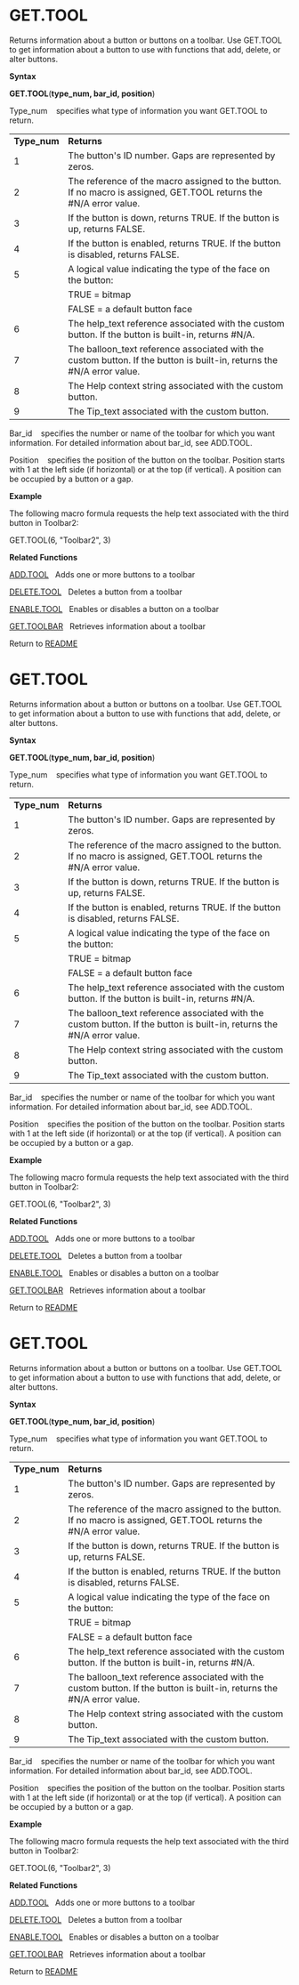 # GET.TOOL

Returns information about a button or buttons on a toolbar. Use GET.TOOL
to get information about a button to use with functions that add,
delete, or alter buttons.

**Syntax**

**GET.TOOL**(**type\_num, bar\_id, position**)

Type\_num&nbsp;&nbsp;&nbsp;&nbsp;specifies what type of information you
want GET.TOOL to return.

|               |                                                                                                                          |
| ------------- | ------------------------------------------------------------------------------------------------------------------------ |
| **Type\_num** | **Returns**                                                                                                              |
| 1             | The button's ID number. Gaps are represented by zeros.                                                                   |
| 2             | The reference of the macro assigned to the button. If no macro is assigned, GET.TOOL returns the \#N/A error value.      |
| 3             | If the button is down, returns TRUE. If the button is up, returns FALSE.                                                 |
| 4             | If the button is enabled, returns TRUE. If the button is disabled, returns FALSE.                                        |
| 5             | A logical value indicating the type of the face on the button:                                                           |
| &nbsp;        | TRUE = bitmap                                                                                                            |
| &nbsp;        | FALSE = a default button face                                                                                            |
| 6             | The help\_text reference associated with the custom button. If the button is built-in, returns \#N/A.                    |
| 7             | The balloon\_text reference associated with the custom button. If the button is built-in, returns the \#N/A error value. |
| 8             | The Help context string associated with the custom button.                                                               |
| 9             | The Tip\_text associated with the custom button.                                                                         |

Bar\_id&nbsp;&nbsp;&nbsp;&nbsp;specifies the number or name of the
toolbar for which you want information. For detailed information about
bar\_id, see ADD.TOOL.

Position&nbsp;&nbsp;&nbsp;&nbsp;specifies the position of the button on
the toolbar. Position starts with 1 at the left side (if horizontal) or
at the top (if vertical). A position can be occupied by a button or a
gap.

**Example**

The following macro formula requests the help text associated with the
third button in Toolbar2:

GET.TOOL(6, "Toolbar2", 3)

**Related Functions**

[ADD.TOOL](ADD.TOOL.md)&nbsp;&nbsp;&nbsp;Adds one or more buttons to a toolbar

[DELETE.TOOL](DELETE.TOOL.md)&nbsp;&nbsp;&nbsp;Deletes a button from a toolbar

[ENABLE.TOOL](ENABLE.TOOL.md)&nbsp;&nbsp;&nbsp;Enables or disables a button on a toolbar

[GET.TOOLBAR](GET.TOOLBAR.md)&nbsp;&nbsp;&nbsp;Retrieves information about a toolbar



Return to [README](README.md#G)

# GET.TOOL

Returns information about a button or buttons on a toolbar. Use GET.TOOL
to get information about a button to use with functions that add,
delete, or alter buttons.

**Syntax**

**GET.TOOL**(**type\_num, bar\_id, position**)

Type\_num&nbsp;&nbsp;&nbsp;&nbsp;specifies what type of information you
want GET.TOOL to return.

|               |                                                                                                                          |
| ------------- | ------------------------------------------------------------------------------------------------------------------------ |
| **Type\_num** | **Returns**                                                                                                              |
| 1             | The button's ID number. Gaps are represented by zeros.                                                                   |
| 2             | The reference of the macro assigned to the button. If no macro is assigned, GET.TOOL returns the \#N/A error value.      |
| 3             | If the button is down, returns TRUE. If the button is up, returns FALSE.                                                 |
| 4             | If the button is enabled, returns TRUE. If the button is disabled, returns FALSE.                                        |
| 5             | A logical value indicating the type of the face on the button:                                                           |
| &nbsp;        | TRUE = bitmap                                                                                                            |
| &nbsp;        | FALSE = a default button face                                                                                            |
| 6             | The help\_text reference associated with the custom button. If the button is built-in, returns \#N/A.                    |
| 7             | The balloon\_text reference associated with the custom button. If the button is built-in, returns the \#N/A error value. |
| 8             | The Help context string associated with the custom button.                                                               |
| 9             | The Tip\_text associated with the custom button.                                                                         |

Bar\_id&nbsp;&nbsp;&nbsp;&nbsp;specifies the number or name of the
toolbar for which you want information. For detailed information about
bar\_id, see ADD.TOOL.

Position&nbsp;&nbsp;&nbsp;&nbsp;specifies the position of the button on
the toolbar. Position starts with 1 at the left side (if horizontal) or
at the top (if vertical). A position can be occupied by a button or a
gap.

**Example**

The following macro formula requests the help text associated with the
third button in Toolbar2:

GET.TOOL(6, "Toolbar2", 3)

**Related Functions**

[ADD.TOOL](ADD.TOOL.md)&nbsp;&nbsp;&nbsp;Adds one or more buttons to a toolbar

[DELETE.TOOL](DELETE.TOOL.md)&nbsp;&nbsp;&nbsp;Deletes a button from a toolbar

[ENABLE.TOOL](ENABLE.TOOL.md)&nbsp;&nbsp;&nbsp;Enables or disables a button on a toolbar

[GET.TOOLBAR](GET.TOOLBAR.md)&nbsp;&nbsp;&nbsp;Retrieves information about a toolbar



Return to [README](README.md#G)

# GET.TOOL

Returns information about a button or buttons on a toolbar. Use GET.TOOL
to get information about a button to use with functions that add,
delete, or alter buttons.

**Syntax**

**GET.TOOL**(**type\_num, bar\_id, position**)

Type\_num&nbsp;&nbsp;&nbsp;&nbsp;specifies what type of information you
want GET.TOOL to return.

|               |                                                                                                                          |
| ------------- | ------------------------------------------------------------------------------------------------------------------------ |
| **Type\_num** | **Returns**                                                                                                              |
| 1             | The button's ID number. Gaps are represented by zeros.                                                                   |
| 2             | The reference of the macro assigned to the button. If no macro is assigned, GET.TOOL returns the \#N/A error value.      |
| 3             | If the button is down, returns TRUE. If the button is up, returns FALSE.                                                 |
| 4             | If the button is enabled, returns TRUE. If the button is disabled, returns FALSE.                                        |
| 5             | A logical value indicating the type of the face on the button:                                                           |
| &nbsp;        | TRUE = bitmap                                                                                                            |
| &nbsp;        | FALSE = a default button face                                                                                            |
| 6             | The help\_text reference associated with the custom button. If the button is built-in, returns \#N/A.                    |
| 7             | The balloon\_text reference associated with the custom button. If the button is built-in, returns the \#N/A error value. |
| 8             | The Help context string associated with the custom button.                                                               |
| 9             | The Tip\_text associated with the custom button.                                                                         |

Bar\_id&nbsp;&nbsp;&nbsp;&nbsp;specifies the number or name of the
toolbar for which you want information. For detailed information about
bar\_id, see ADD.TOOL.

Position&nbsp;&nbsp;&nbsp;&nbsp;specifies the position of the button on
the toolbar. Position starts with 1 at the left side (if horizontal) or
at the top (if vertical). A position can be occupied by a button or a
gap.

**Example**

The following macro formula requests the help text associated with the
third button in Toolbar2:

GET.TOOL(6, "Toolbar2", 3)

**Related Functions**

[ADD.TOOL](ADD.TOOL.md)&nbsp;&nbsp;&nbsp;Adds one or more buttons to a toolbar

[DELETE.TOOL](DELETE.TOOL.md)&nbsp;&nbsp;&nbsp;Deletes a button from a toolbar

[ENABLE.TOOL](ENABLE.TOOL.md)&nbsp;&nbsp;&nbsp;Enables or disables a button on a toolbar

[GET.TOOLBAR](GET.TOOLBAR.md)&nbsp;&nbsp;&nbsp;Retrieves information about a toolbar



Return to [README](README.md#G)

